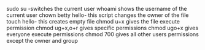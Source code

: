 sudo su -switches the current user
whoami shows the username of the current user
chown betty hello- this script changes the owner of the file
touch hello- this creates empty file
chmod u+x gives the file execute permission
chmod ug+x,o+r gives specific permissions
chmod ugo+x gives everyone execute permissions
chmod 700 gives all other users permissions except the owner and group
